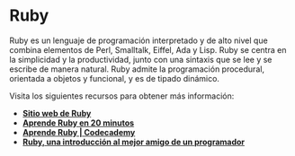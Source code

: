 # Ruby

Ruby es un lenguaje de programación interpretado y de alto nivel que combina elementos de Perl, Smalltalk, Eiffel, Ada y Lisp. Ruby se centra en la simplicidad y la productividad, junto con una sintaxis que se lee y se escribe de manera natural. Ruby admite la programación procedural, orientada a objetos y funcional, y es de tipado dinámico.

Visita los siguientes recursos para obtener más información:

- **[Sitio web de Ruby](https://www.ruby-lang.org/en/)**
- **[Aprende Ruby en 20 minutos](https://www.ruby-lang.org/en/documentation/quickstart/)**
- **[Aprende Ruby | Codecademy](https://www.codecademy.com/learn/learn-ruby)**
- **[Ruby, una introducción al mejor amigo de un programador](https://thenewstack.io/ruby-a-programmers-best-friend/)**
